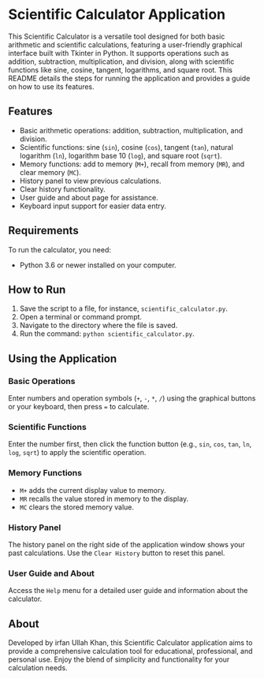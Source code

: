 # Scientific Calculator Application

This Scientific Calculator is a versatile tool designed for both basic arithmetic and scientific calculations, featuring a user-friendly graphical interface built with Tkinter in Python. It supports operations such as addition, subtraction, multiplication, and division, along with scientific functions like sine, cosine, tangent, logarithms, and square root. This README details the steps for running the application and provides a guide on how to use its features.

## Features

- Basic arithmetic operations: addition, subtraction, multiplication, and division.
- Scientific functions: sine (`sin`), cosine (`cos`), tangent (`tan`), natural logarithm (`ln`), logarithm base 10 (`log`), and square root (`sqrt`).
- Memory functions: add to memory (`M+`), recall from memory (`MR`), and clear memory (`MC`).
- History panel to view previous calculations.
- Clear history functionality.
- User guide and about page for assistance.
- Keyboard input support for easier data entry.

## Requirements

To run the calculator, you need:

- Python 3.6 or newer installed on your computer.

## How to Run

1. Save the script to a file, for instance, `scientific_calculator.py`.
2. Open a terminal or command prompt.
3. Navigate to the directory where the file is saved.
4. Run the command: `python scientific_calculator.py`.

## Using the Application

### Basic Operations

Enter numbers and operation symbols (`+`, `-`, `*`, `/`) using the graphical buttons or your keyboard, then press `=` to calculate.

### Scientific Functions

Enter the number first, then click the function button (e.g., `sin`, `cos`, `tan`, `ln`, `log`, `sqrt`) to apply the scientific operation.

### Memory Functions

- `M+` adds the current display value to memory.
- `MR` recalls the value stored in memory to the display.
- `MC` clears the stored memory value.

### History Panel

The history panel on the right side of the application window shows your past calculations. Use the `Clear History` button to reset this panel.

### User Guide and About

Access the `Help` menu for a detailed user guide and information about the calculator.

## About

Developed by irfan Ullah Khan, this Scientific Calculator application aims to provide a comprehensive calculation tool for educational, professional, and personal use. Enjoy the blend of simplicity and functionality for your calculation needs.
